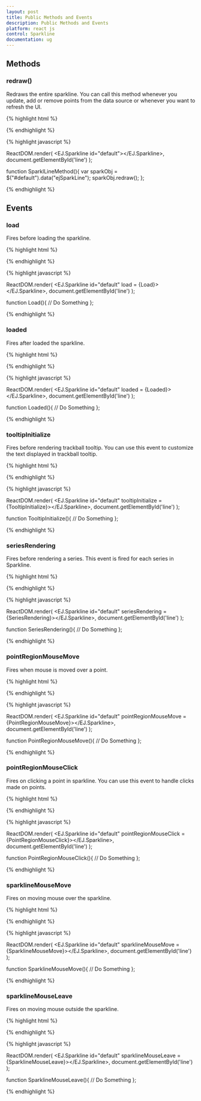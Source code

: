 ```yaml
---
layout: post
title: Public Methods and Events
description: Public Methods and Events
platform: react js
control: Sparkline
documentation: ug
---
```


## Methods


### redraw()


Redraws the entire sparkline. You can call this method whenever you update, add or remove points from the data source or whenever you want to refresh the UI.



{% highlight html %}

<div id="line"></div>

{% endhighlight %}

{% highlight javascript %}

ReactDOM.render(
    <EJ.Sparkline id="default"></EJ.Sparkline>,
	document.getElementById('line')
);

function SparklLineMethod(){
    var sparkObj = $("#default").data("ejSparkLine");
    sparkObj.redraw();
};

{% endhighlight %}








## Events



### load


Fires before loading the sparkline.



{% highlight html %}

<div id="line"></div>

{% endhighlight %}

{% highlight javascript %}

ReactDOM.render(
    <EJ.Sparkline id="default" load = {Load}></EJ.Sparkline>,
	document.getElementById('line')
);

function Load(){
    // Do Something
};

{% endhighlight %}




### loaded


Fires after loaded the sparkline.



{% highlight html %}

<div id="line"></div>

{% endhighlight %}

{% highlight javascript %}

ReactDOM.render(
    <EJ.Sparkline id="default" loaded = {Loaded}></EJ.Sparkline>,
	document.getElementById('line')
);

function Loaded(){
    // Do Something
};

{% endhighlight %}




### tooltipInitialize


Fires before rendering trackball tooltip. You can use this event to customize the text displayed in trackball tooltip.



{% highlight html %}

<div id="line"></div>

{% endhighlight %}

{% highlight javascript %}

ReactDOM.render(
    <EJ.Sparkline id="default" tooltipInitialize ={TooltipInitialize}></EJ.Sparkline>,
	document.getElementById('line')
);

function TooltipInitialize(){
    // Do Something
};

{% endhighlight %}





### seriesRendering





Fires before rendering a series. This event is fired for each series in Sparkline.



{% highlight html %}

<div id="line"></div>

{% endhighlight %}

{% highlight javascript %}

ReactDOM.render(
    <EJ.Sparkline id="default" seriesRendering = {SeriesRendering}></EJ.Sparkline>,
	document.getElementById('line')
);

function SeriesRendering(){
   // Do Something
};

{% endhighlight %}







### pointRegionMouseMove


Fires when mouse is moved over a point. 



{% highlight html %}

<div id="line"></div>

{% endhighlight %}

{% highlight javascript %}

ReactDOM.render(
    <EJ.Sparkline id="default" pointRegionMouseMove = {PointRegionMouseMove}></EJ.Sparkline>,
	document.getElementById('line')
);

function PointRegionMouseMove(){
    // Do Something
};

{% endhighlight %}




### pointRegionMouseClick


Fires on clicking a point in sparkline. You can use this event to handle clicks made on points.



{% highlight html %}

<div id="line"></div>

{% endhighlight %}

{% highlight javascript %}

ReactDOM.render(
    <EJ.Sparkline id="default" pointRegionMouseClick = {PointRegionMouseClick}></EJ.Sparkline>,
	document.getElementById('line')
);

function PointRegionMouseClick(){
   // Do Something
};

{% endhighlight %}






### sparklineMouseMove


Fires on moving mouse over the sparkline.



{% highlight html %}

<div id="line"></div>

{% endhighlight %}

{% highlight javascript %}

ReactDOM.render(
    <EJ.Sparkline id="default" sparklineMouseMove = {SparklineMouseMove}></EJ.Sparkline>,
	document.getElementById('line')
);

function SparklineMouseMove(){
    // Do Something
};

{% endhighlight %}





### sparklineMouseLeave


Fires on moving mouse outside the sparkline.



{% highlight html %}

<div id="line"></div>

{% endhighlight %}

{% highlight javascript %}

ReactDOM.render(
    <EJ.Sparkline id="default" sparklineMouseLeave = {SparklineMouseLeave}></EJ.Sparkline>,
	document.getElementById('line')
);

function SparklineMouseLeave(){
    // Do Something
};

{% endhighlight %}



